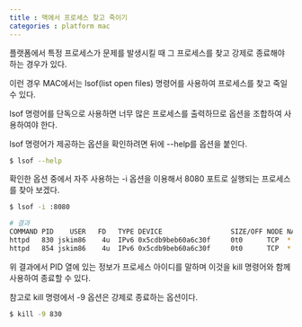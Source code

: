 ```yaml
---
title : 맥에서 프로세스 찾고 죽이기
categories : platform mac
---
```


플랫폼에서 특정 프로세스가 문제를 발생시킬 때 그 프로세스를 찾고 강제로 종료해야 하는 경우가 있다. 

이런 경우 MAC에서는 lsof(list open files) 명령어를 사용하여 프로세스를 찾고 죽일 수 있다. 

lsof 명령어를 단독으로 사용하면 너무 많은 프로세스를 출력하므로 옵션을 조합하여 사용하여야 한다.

lsof 명령어가 제공하는 옵션을 확인하려면 뒤에 --help를 옵션을 붙인다. 

```bash
$ lsof --help
```

확인한 옵션 중에서 자주 사용하는 -i 옵션을 이용해서 8080 포트로 실행되는 프로세스를 찾아 보겠다. 

```bash
$ lsof -i :8080

# 결과
COMMAND PID    USER   FD   TYPE DEVICE                 SIZE/OFF NODE NAME
httpd   830 jskim86    4u  IPv6 0x5cdb9beb60a6c30f     0t0      TCP  *:http-alt (LISTEN)
httpd   854 jskim86    4u  IPv6 0x5cdb9beb60a6c30f     0t0      TCP  *:http-alt (LISTEN)
```

위 결과에서 PID 열에 있는 정보가 프로세스 아이디를 말하며 이것을 kill 명령어와 함께 사용하여 종료할 수 있다.

참고로 kill 명령에서 -9 옵션은 강제로 종료하는 옵션이다.

```bash
$ kill -9 830
```

































